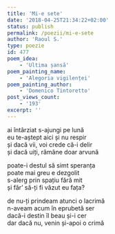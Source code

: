 ```yaml
---
title: 'Mi-e sete'
date: '2018-04-25T21:34:22+02:00'
status: publish
permalink: /poezii/mi-e-sete
author: 'Raoul S.'
type: poezie
id: 477
poem_idea:
    - 'Ultima șansă'
poem_painting_name:
    - 'Alegoria vigilenței'
poem_painting_author:
    - 'Domenico Tintoretto'
post_views_count:
    - '193'
excerpt: ''
---
```

ai întârziat s-ajungi pe lună  
eu te-aștept aici și nu respir  
și dacă vii, voi crede că-i delir  
și dacă uiți, rămâne doar arvună

poate-i destul să simt speranța  
poate mai greu e dezgolit  
s-alerg prin spațiu fără mit  
și făr’ să-ți fi văzut eu fața?

de nu-ți prindeam atunci o lacrimă  
n-aveam acum în eprubetă ser  
dacă-i destin îl beau și-i cer  
dar dacă nu, venin și-apoi o crimă